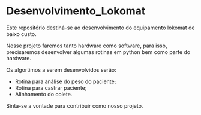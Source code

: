 # Desenvolvimento_Lokomat
Este repositório destiná-se ao desenvolvimento do equipamento lokomat de baixo custo.

Nesse projeto faremos tanto hardware como software, para isso, precisaremos desenvolver algumas rotinas em python bem como parte do hardware.

Os algortimos a serem desenvolvidos serão:
- Rotina para análise do peso do paciente;
- Rotina para castrar paciente;
- Alinhamento do colete.

Sinta-se a vontade para contribuir como nosso projeto.
